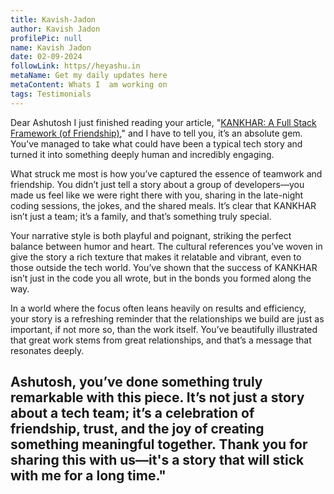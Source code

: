 ```yaml
---
title: Kavish-Jadon
author: Kavish Jadon
profilePic: null
name: Kavish Jadon
date: 02-09-2024
followLink: https//heyashu.in
metaName: Get my daily updates here
metaContent: Whats I  am working on
tags: Testimonials
---
```

Dear Ashutosh
I just finished reading your article, "[KANKHAR: A Full Stack Framework (of Friendship)](https://heyashu.in/digital-garden/blog/kankhar-a-full-stack-friendwork)," and I have to tell you, it’s an absolute gem. You’ve managed to take what could have been a typical tech story and turned it into something deeply human and incredibly engaging.

What struck me most is how you’ve captured the essence of teamwork and friendship. You didn’t just tell a story about a group of developers—you made us feel like we were right there with you, sharing in the late-night coding sessions, the jokes, and the shared meals. It’s clear that KANKHAR isn’t just a team; it’s a family, and that’s something truly special.

Your narrative style is both playful and poignant, striking the perfect balance between humor and heart. The cultural references you’ve woven in give the story a rich texture that makes it relatable and vibrant, even to those outside the tech world. You’ve shown that the success of KANKHAR isn’t just in the code you all wrote, but in the bonds you formed along the way.

In a world where the focus often leans heavily on results and efficiency, your story is a refreshing reminder that the relationships we build are just as important, if not more so, than the work itself. You’ve beautifully illustrated that great work stems from great relationships, and that’s a message that resonates deeply.

## Ashutosh, you’ve done something truly remarkable with this piece. It’s not just a story about a tech team; it’s a celebration of friendship, trust, and the joy of creating something meaningful together. Thank you for sharing this with us—it's a story that will stick with me for a long time."
